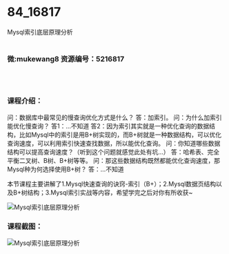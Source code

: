 # 84_16817
Mysql索引底层原理分析
<br/></br>
<h3>微:mukewang8 资源编号：5216817</h3>
<br/></br>
<h3>课程介绍：</h3>
<p>问：数据库中最常见的慢查询优化方式是什么？ 答：加索引。 问：为什么加索引能优化慢查询？ 答1：...不知道 答2：因为索引其实就是一种优化查询的数据结构，比如Mysql中的索引是用B+树实现的，而B+树就是一种数据结构，可以优化查询速度，可以利用索引快速查找数据，所以能优化查询。 问：你知道哪些数据结构可以提高查询速度？（听到这个问题就感觉此处有坑...） 答：哈希表、完全平衡二叉树、B树、B+树等等。 问：那这些数据结构既然都能优化查询速度，那Mysql种为何选择使用B+树？ 答：...不知道</p>
<p>本节课程主要讲解了1.Mysql快速查询的诀窍-索引（B+）；2.Mysql数据页结构以及B+树结构；3.Mysql索引实战等内容，希望学完之后对你有所收获~</p>
<p><img src="https://www.ko996.com/wp-content/uploads/img/2020/12/2-33-300x179.png" alt="Mysql索引底层原理分析"></p>
<div class="info-desc">
<h3>课程截图：</h3>
<p><img src="https://www.ko996.com/wp-content/uploads/img/2020/12/1-35.png" alt="Mysql索引底层原理分析"></p>


			
</div>
